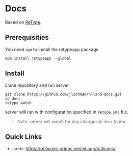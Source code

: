# Docs
Based on [ReType](https://retype.com/).

## Prerequisities
You need `npm` to install the retypeapp package
```
npm install retypeapp --global
```

## Install

clone repository and run server
```
git clone https://github.com/jlochman/h-land-docs.git
cd docs
retype watch
```

server will run with configuration specified in `retype.yml` file.

> Note: server will watch for any changes in `docs` folder.

## Quick Links

- icons: https://octicons-primer.vercel.app/octicons/